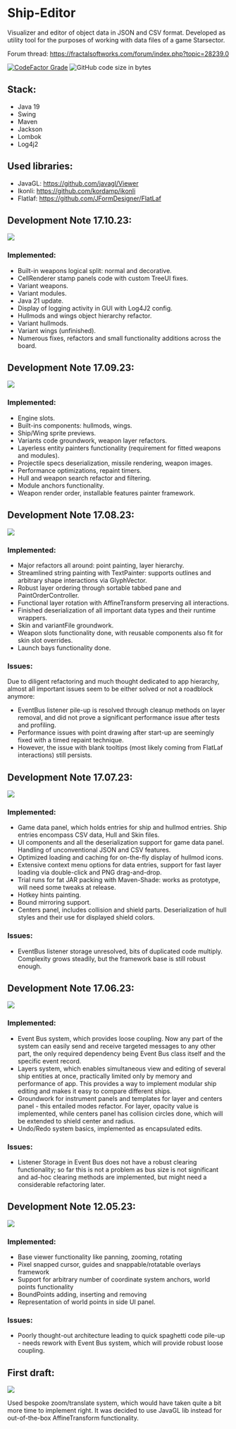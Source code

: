 # Ship-Editor
Visualizer and editor of object data in JSON and CSV format. Developed as utility tool for the purposes of working with data files of a game Starsector.

Forum thread: https://fractalsoftworks.com/forum/index.php?topic=28239.0

[![CodeFactor Grade](https://img.shields.io/codefactor/grade/github/ontheheavens/ship-editor?style=flat-square&label=Code%20Quality)](https://www.codefactor.io/repository/github/ontheheavens/ship-editor) ![GitHub code size in bytes](https://img.shields.io/github/languages/code-size/ontheheavens/ship-editor?style=flat-square&label=Code%20Size)



## Stack:

 - Java 19
 - Swing
 - Maven
 - Jackson
 - Lombok
 - Log4j2

## Used libraries:

 - JavaGL: https://github.com/javagl/Viewer
 - Ikonli: https://github.com/kordamp/ikonli
 - Flatlaf: https://github.com/JFormDesigner/FlatLaf

## Development Note 17.10.23:

![](showcase/history/Sample%207.png)

### Implemented:

- Built-in weapons logical split: normal and decorative.
- CellRenderer stamp panels code with custom TreeUI fixes.
- Variant weapons.
- Variant modules.
- Java 21 update.
- Display of logging activity in GUI with Log4J2 config.
- Hullmods and wings object hierarchy refactor.
- Variant hullmods.
- Variant wings (unfinished).
- Numerous fixes, refactors and small functionality additions across the board.

## Development Note 17.09.23:

![](showcase/history/Sample%205.png)

### Implemented:

- Engine slots.
- Built-ins components: hullmods, wings.
- Ship/Wing sprite previews.
- Variants code groundwork, weapon layer refactors.
- Layerless entity painters functionality (requirement for fitted weapons and modules).
- Projectile specs deserialization, missile rendering, weapon images.
- Performance optimizations, repaint timers.
- Hull and weapon search refactor and filtering.
- Module anchors functionality.
- Weapon render order, installable features painter framework.

## Development Note 17.08.23:

![](showcase/history/Sample%204.png)

### Implemented:

- Major refactors all around: point painting, layer hierarchy.
- Streamlined string painting with TextPainter: supports outlines and arbitrary shape interactions via GlyphVector.
- Robust layer ordering through sortable tabbed pane and PaintOrderController.
- Functional layer rotation with AffineTransform preserving all interactions.
- Finished deserialization of all important data types and their runtime wrappers.
- Skin and variantFile groundwork.
- Weapon slots functionality done, with reusable components also fit for skin slot overrides.
- Launch bays functionality done.

### Issues:

Due to diligent refactoring and much thought dedicated to app hierarchy, almost all important issues seem to be either solved or not a roadblock anymore:

 - EventBus listener pile-up is resolved through cleanup methods on layer removal, and did not prove a significant performance issue after tests and profiling.
 - Performance issues with point drawing after start-up are seemingly fixed with a timed repaint technique.
 - However, the issue with blank tooltips (most likely coming from FlatLaf interactions) still persists.

## Development Note 17.07.23:

![](showcase/history/Sample%203.png)

### Implemented:

- Game data panel, which holds entries for ship and hullmod entries. Ship entries encompass CSV data, Hull and Skin files.
- UI components and all the deserialization support for game data panel. Handling of unconventional JSON and CSV features.
- Optimized loading and caching for on-the-fly display of hullmod icons.
- Extensive context menu options for data entries, support for fast layer loading via double-click and PNG drag-and-drop.
- Trial runs for fat JAR packing with Maven-Shade: works as prototype, will need some tweaks at release.
- Hotkey hints painting.
- Bound mirroring support.
- Centers panel, includes collision and shield parts. Deserialization of hull styles and their use for displayed shield colors.

### Issues:

- EventBus listener storage unresolved, bits of duplicated code multiply. Complexity grows steadily, but the framework base is still robust enough. 

## Development Note 17.06.23:

![](showcase/history/Sample%202.png)

### Implemented:

 - Event Bus system, which provides loose coupling. Now any part of the system can easily send and receive targeted messages to any other part, the only required dependency being Event Bus class itself and the specific event record.
 - Layers system, which enables simultaneous view and editing of several ship entities at once, practically limited only by memory and performance of app. This provides a way to implement modular ship editing and makes it easy to compare different ships.
 - Groundwork for instrument panels and templates for layer and centers panel - this entailed modes refactor. For layer, opacity value is implemented, while centers panel has collision circles done, which will be extended to shield center and radius. 
 - Undo/Redo system basics, implemented as encapsulated edits.

### Issues:

 - Listener Storage in Event Bus does not have a robust clearing functionality; so far this is not a problem as bus size is not significant and ad-hoc clearing methods are implemented, but might need a considerable refactoring later.

## Development Note 12.05.23:

![](showcase/history/Sample%201.png)

### Implemented:

 - Base viewer functionality like panning, zooming, rotating
 - Pixel snapped cursor, guides and snappable/rotatable overlays framework
 - Support for arbitrary number of coordinate system anchors, world points functionality
 - BoundPoints adding, inserting and removing
 - Representation of world points in side UI panel.

### Issues: 

 - Poorly thought-out architecture leading to quick spaghetti code pile-up - needs rework with Event Bus system, which will provide robust loose coupling.

## First draft:

![](showcase/history/Sample%200.jpg)

Used bespoke zoom/translate system, which would have taken quite a bit more time to implement right. It was decided to use JavaGL lib instead for out-of-the-box AffineTransform functionality.
